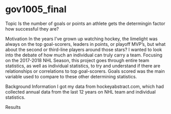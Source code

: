 # gov1005_final

Topic
Is the number of goals or points an athlete gets the determingin factor how successful they are?


Motivation
In the years I’ve grown up watching hockey, the limelight was always on the top goal-scorers, leaders in points, or playoff MVP’s, but what about the second or third-line players around those stars? I wanted to look into the debate of how much an individual can truly carry a team. Focusing on the 2017-2018 NHL Season, this project goes through entire team statistics, as well as individual statistics, to try and understand if there are relationships or correlations to top goal-scorers. Goals scored was the main variable used to compare to these other determining statistics.


Background Information
I got my data from hockeyabstract.com, which had collected annual data from the last 12 years on NHL team and individual statistics.


Results
